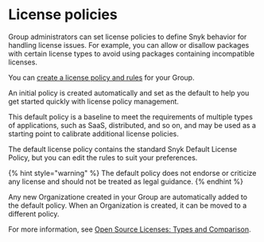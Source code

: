 # License policies

Group administrators can set license policies to define Snyk behavior for handling license issues. For example, you can allow or disallow packages with certain license types to avoid using packages containing incompatible licenses.

You can [create a license policy and rules](create-a-license-policy-and-rules.md) for your Group.

An initial policy is created automatically and set as the default to help you get started quickly with license policy management.

This default policy is a baseline to meet the requirements of multiple types of applications, such as SaaS, distributed, and so on, and may be used as a starting point to calibrate additional license policies.&#x20;

The default license policy contains the standard Snyk Default License Policy, but you can edit the rules to suit your preferences.

{% hint style="warning" %}
The default policy does not endorse or criticize any license and should not be treated as legal guidance.
{% endhint %}

Any new Organizatione created in your Group are automatically added to the default policy. When an Organization is created, it can be moved to a different policy.

For more information, see [Open Source Licenses: Types and Comparison](https://snyk.io/learn/open-source-licenses/).

